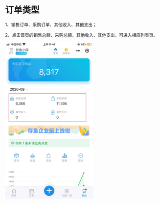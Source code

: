 # 订单类型

1、销售订单、采购订单、其他收入、其他支出；

2、点击首页的销售总额、采购总额、其他收入、其他支出，可进入相应列表页。

<img src="..\..\image\小程序\订单管理\05-订单类型01.jpg" alt="PNG" style="zoom:50%;" />

